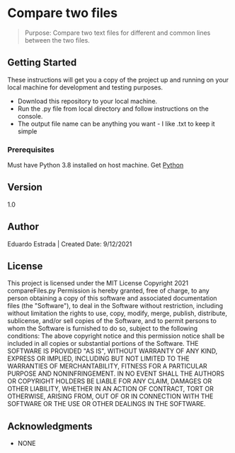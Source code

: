 # Compare two files

> Purpose: Compare two text files for different and common lines between the two files.
 


 
## Getting Started

These instructions will get you a copy of the project up and running on your local machine 
for development and testing purposes.  

- Download this repository to your local machine. 
- Run the .py file from local directory and follow instructions 
on the console.
- The output file name can be anything you want - I like .txt to keep it simple


### Prerequisites

Must have Python 3.8 installed on host machine. Get [Python](https://www.python.org/downloads) 

## Version

1.0

## Author

Eduardo Estrada | Created Date: 9/12/2021

## License

This project is licensed under the MIT License
Copyright 2021 compareFiles.py
Permission is hereby granted, free of charge, to any person obtaining a copy of this software and associated 
documentation files (the "Software"), to deal in the Software without restriction, including without limitation 
the rights to use, copy, modify, merge, publish, distribute, sublicense, and/or sell copies of the Software, 
and to permit persons to whom the Software is furnished to do so, subject to the following conditions:
The above copyright notice and this permission notice shall be included in all copies or substantial portions of 
the Software.
THE SOFTWARE IS PROVIDED "AS IS", WITHOUT WARRANTY OF ANY KIND, EXPRESS OR IMPLIED, INCLUDING BUT NOT LIMITED TO 
THE WARRANTIES OF MERCHANTABILITY, FITNESS FOR A PARTICULAR PURPOSE AND NONINFRINGEMENT. IN NO EVENT SHALL THE 
AUTHORS OR COPYRIGHT HOLDERS BE LIABLE FOR ANY CLAIM, DAMAGES OR OTHER LIABILITY, WHETHER IN AN ACTION OF CONTRACT, 
TORT OR OTHERWISE, ARISING FROM, OUT OF OR IN CONNECTION WITH THE SOFTWARE OR THE USE OR OTHER DEALINGS IN THE 
SOFTWARE.

## Acknowledgments

*  NONE


